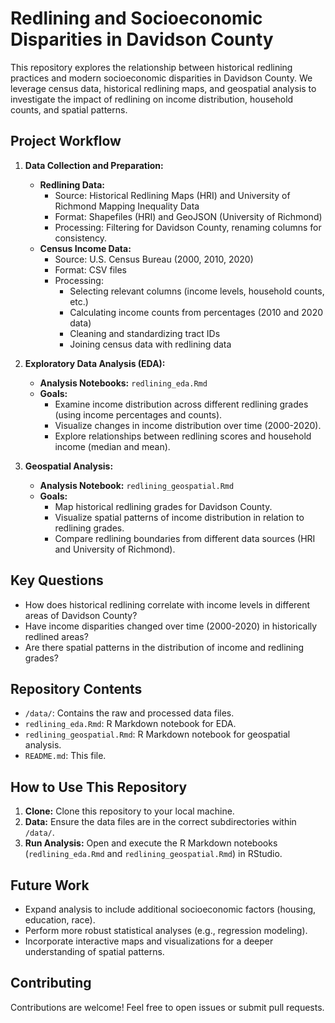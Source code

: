 
# Redlining and Socioeconomic Disparities in Davidson County

This repository explores the relationship between historical redlining practices and modern socioeconomic disparities in Davidson County. We leverage census data, historical redlining maps, and geospatial analysis to investigate the impact of redlining on income distribution, household counts, and spatial patterns.

## Project Workflow

1.  **Data Collection and Preparation:**

    *   **Redlining Data:**
        *   Source: Historical Redlining Maps (HRI) and University of Richmond Mapping Inequality Data
        *   Format: Shapefiles (HRI) and GeoJSON (University of Richmond)
        *   Processing: Filtering for Davidson County, renaming columns for consistency.
    *   **Census Income Data:**
        *   Source: U.S. Census Bureau (2000, 2010, 2020)
        *   Format: CSV files
        *   Processing:
            *   Selecting relevant columns (income levels, household counts, etc.)
            *   Calculating income counts from percentages (2010 and 2020 data)
            *   Cleaning and standardizing tract IDs
            *   Joining census data with redlining data

2.  **Exploratory Data Analysis (EDA):**

    *   **Analysis Notebooks:** `redlining_eda.Rmd`
    *   **Goals:**
        *   Examine income distribution across different redlining grades (using income percentages and counts).
        *   Visualize changes in income distribution over time (2000-2020).
        *   Explore relationships between redlining scores and household income (median and mean).

3.  **Geospatial Analysis:**

    *   **Analysis Notebook:** `redlining_geospatial.Rmd`
    *   **Goals:**
        *   Map historical redlining grades for Davidson County.
        *   Visualize spatial patterns of income distribution in relation to redlining grades.
        *   Compare redlining boundaries from different data sources (HRI and University of Richmond).

## Key Questions

*   How does historical redlining correlate with income levels in different areas of Davidson County?
*   Have income disparities changed over time (2000-2020) in historically redlined areas?
*   Are there spatial patterns in the distribution of income and redlining grades?

## Repository Contents

*   `/data/`: Contains the raw and processed data files.
*   `redlining_eda.Rmd`: R Markdown notebook for EDA.
*   `redlining_geospatial.Rmd`: R Markdown notebook for geospatial analysis.
*   `README.md`: This file.

## How to Use This Repository

1.  **Clone:** Clone this repository to your local machine.
2.  **Data:** Ensure the data files are in the correct subdirectories within `/data/`.
3.  **Run Analysis:** Open and execute the R Markdown notebooks (`redlining_eda.Rmd` and `redlining_geospatial.Rmd`) in RStudio.

## Future Work

*   Expand analysis to include additional socioeconomic factors (housing, education, race).
*   Perform more robust statistical analyses (e.g., regression modeling).
*   Incorporate interactive maps and visualizations for a deeper understanding of spatial patterns.

## Contributing

Contributions are welcome! Feel free to open issues or submit pull requests.

